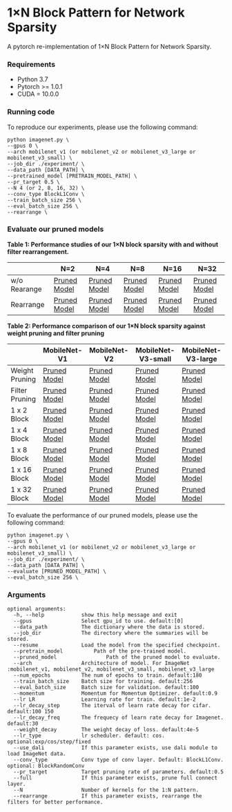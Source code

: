 # 1×N Block Pattern for Network Sparsity

A pytorch re-implementation of 1×N Block Pattern for Network Sparsity.

### Requirements

-  Python 3.7
-  Pytorch >= 1.0.1
-  CUDA = 10.0.0

### Running code

To reproduce our experiments, please use the following command:

```
python imagenet.py \
--gpus 0 \
--arch mobilenet_v1 (or mobilenet_v2 or mobilenet_v3_large or mobilenet_v3_small) \
--job_dir ./experiment/ \
--data_path [DATA_PATH] \
--pretrained_model [PRETRAIN_MODEL_PATH] \
--pr_target 0.5 \
--N 4 (or 2, 8, 16, 32) \
--conv_type BlockL1Conv \
--train_batch_size 256 \
--eval_batch_size 256 \
--rearrange \
```

### Evaluate our pruned models

**Table 1: Performance studies of our 1×N block sparsity with and without filter rearrangement.**

|              | N=2                                                          | N=4                                                          | N=8                                                          | N=16                                                         | N=32                                                         |
| ------------ | ------------------------------------------------------------ | ------------------------------------------------------------ | ------------------------------------------------------------ | ------------------------------------------------------------ | ------------------------------------------------------------ |
| w/o Rearange | [Pruned Model](https://drive.google.com/drive/folders/1U7DnIkJ9aMxRhMGQETVur21kHjIhzb-6?usp=sharing) | [Pruned Model](https://drive.google.com/drive/folders/1wCZKyz-PmM0dvydLqQYqEoS4Mq7to9KC?usp=sharing) | [Pruned Model](https://drive.google.com/drive/folders/1TLkaKksJXDAYBeXzGXVafYlZ_UPeSQiI?usp=sharing) | [Pruned Model](https://drive.google.com/drive/folders/1l2L-VEX10Kl4QtUtyivUtGunvl5_W1se?usp=sharing) | [Pruned Model](https://drive.google.com/drive/folders/1w0ERwQ6X7KL3srdiit-ls6Ppqv4NXGZt?usp=sharing) |
| Rearrange    | [Pruned Model](https://drive.google.com/drive/folders/1qRJDeYr5QdP_qtvKdkF0-RF0La3HbNLR?usp=sharing) | [Pruned Model](https://drive.google.com/drive/folders/1pslyMvs_LR_SE6coLq1a_uMwg6t65aj-?usp=sharing) | [Pruned Model](https://drive.google.com/drive/folders/1S9UzvbN-16MezlBb9x98Id-XaWDs4cei?usp=sharing) | [Pruned Model](https://drive.google.com/drive/folders/17PiNdI9CGjtDBpEPmLDgyen764U9HP2P?usp=sharing) | [Pruned Model](https://drive.google.com/drive/folders/1e8VehUWw9XU9a4qvP2lYBmoM5c_AlDnw?usp=sharing) |

**Table 2:  Performance comparison of our 1×N block sparsity against weight pruning and filter pruning**

|                | MobileNet-V1                                                 | MobileNet-V2                                                 | MobileNet-V3-small                                           | MobileNet-V3-large                                           |
| -------------- | ------------------------------------------------------------ | ------------------------------------------------------------ | ------------------------------------------------------------ | ------------------------------------------------------------ |
| Weight Pruning | [Pruned Model](https://drive.google.com/drive/folders/1VDKwm8E2pfiZrIChFDBhsJtRx1LOwgR4?usp=sharing) | [Pruned Model](https://drive.google.com/drive/folders/1FGQFjEkRoSkg3qTAXqjZraDVP4sEHFjZ?usp=sharing) | [Pruned Model](https://drive.google.com/drive/folders/1TopFbIgopEDdoQ8qf_FE4UuaKRhq-COn?usp=sharing) | [Pruned Model](https://drive.google.com/drive/folders/1vn9p7G4g7fZ2IP28Cm2gxMdzHJgeKqjP?usp=sharing) |
| Filter Pruning | [Pruned Model](https://drive.google.com/drive/folders/19pUzgrenVMt98y496qnTV2HoIAxM8Adp?usp=sharing) | [Pruned Model](https://drive.google.com/drive/folders/1tKQIyc2bcdF68OlADv55JdIRTKU78VtS?usp=sharing) | [Pruned Model](https://drive.google.com/drive/folders/1fgaPjCe1pOLKvfGbm89hNeGzQ4qpTzs_?usp=sharing) | [Pruned Model](https://drive.google.com/drive/folders/1zasJdeBGJY-xPJ6n9fm6cgpeUpGHFH-z?usp=sharing) |
| 1 x 2 Block    | [Pruned Model](https://drive.google.com/drive/folders/1R8qrP84-cfAZ5fH1FKrUi3o-V51gfZK7?usp=sharing) | [Pruned Model](https://drive.google.com/drive/folders/1IYK4I-c334uTovdUWaE_42S0p5egoiNk?usp=sharing) | [Pruned Model](https://drive.google.com/drive/folders/1OnTNcN5DMVAwaGSY-PO7ZFp831Z368aX?usp=sharing) | [Pruned Model](https://drive.google.com/drive/folders/1M6PHEH60b8tjS594jFIEVwKtfyD3O9NJ?usp=sharing) |
| 1 x 4 Block    | [Pruned Model](https://drive.google.com/drive/folders/1oWx-ceweDIjlCFF9bhujbNmjV6oFEmNg?usp=sharing) | [Pruned Model](https://drive.google.com/drive/folders/1T1gyvPwq2qkr1S-EhghxRTadT3_ZID8G?usp=sharing) | [Pruned Model](https://drive.google.com/drive/folders/13JDlVJO5WgKJLSA5hR07U-5LJdNXWsvz?usp=sharing) | [Pruned Model](https://drive.google.com/drive/folders/1wtCox9kqGa7f6B9Z0c-D9cKX_VmQYkUo?usp=sharing) |
| 1 x 8 Block    | [Pruned Model](https://drive.google.com/drive/folders/1N_bEAW5B04ji2t3F24vqkKFI27kxW2qs?usp=sharing) | [Pruned Model](https://drive.google.com/drive/folders/13h0VLJP73Htch4MHbQr34RULnuQjG584?usp=sharing) | [Pruned Model](https://drive.google.com/drive/folders/1Pi_OQNspaGcAo58hiqPkqgWHN3s8votq?usp=sharing) | [Pruned Model](https://drive.google.com/drive/folders/1pmH-Lgec5tki9OE2nut_c8q8rvC_HqAJ?usp=sharing) |
| 1 x 16 Block   | [Pruned Model](https://drive.google.com/drive/folders/1KiCTYfasGGqhROp3SA_82tp7Q4WAr5eF?usp=sharing) | [Pruned Model](https://drive.google.com/drive/folders/15koTWszUzyINmMqtMaW0NSOdf8bhiPQr?usp=sharing) | [Pruned Model](https://drive.google.com/drive/folders/1dQKHqo5NscbdWSDbymgob3yEaHsLWnbb?usp=sharing) | [Pruned Model](https://drive.google.com/drive/folders/1pmH-Lgec5tki9OE2nut_c8q8rvC_HqAJ?usp=sharing) |
| 1 x 32 Block   | [Pruned Model](https://drive.google.com/drive/folders/1QqXAt60Wn9n8vY7EZ4aXNnSwEnRbJt83?usp=sharing) | [Pruned Model](https://drive.google.com/drive/folders/1zcATTKj4eZUTf81DJeRslRP7jMuhQTmQ?usp=sharing) | [Pruned Model](https://drive.google.com/drive/folders/1izGPQphLYrRznHau951e3GGIWD_0W7xR?usp=sharing) | [Pruned Model](https://drive.google.com/drive/folders/1aOvNBbjbwe1LcRBaqLacMkrmBHcd-Mbg?usp=sharing) |

To evaluate the performance of our pruned models, please use the following command:

```
python imagenet.py \
--gpus 0 \
--arch mobilenet_v1 (or mobilenet_v2 or mobilenet_v3_large or mobilenet_v3_small) \
--job_dir ./experiment/ \
--data_path [DATA_PATH] \
--evaluate [PRUNED_MODEL_PATH] \
--eval_batch_size 256 \
```

### Arguments

```shell
optional arguments:
  -h, --help            show this help message and exit
  --gpus                Select gpu_id to use. default:[0]
  --data_path           The dictionary where the data is stored.
  --job_dir             The directory where the summaries will be stored.
  --resume              Load the model from the specified checkpoint.
  --pretrain_model 			Path of the pre-trained model.
  --pruned_model 				Path of the pruned model to evaluate.
  --arch                Architecture of model. For ImageNet :mobilenet_v1, mobilenet_v2, mobilenet_v3_small, mobilenet_v3_large
  --num_epochs          The num of epochs to train. default:180
  --train_batch_size    Batch size for training. default:256
  --eval_batch_size     Batch size for validation. default:100
  --momentum            Momentum for Momentum Optimizer. default:0.9
  --lr LR               Learning rate for train. default:1e-2
  --lr_decay_step       The iterval of learn rate decay for cifar. default:100 150
  --lr_decay_freq       The frequecy of learn rate decay for Imagenet. default:30
  --weight_decay        The weight decay of loss. default:4e-5
  --lr_type             lr scheduler. default: cos. optional:exp/cos/step/fixed
  --use_dali            If this parameter exists, use dali module to load ImageNet data.
  --conv_type           Conv type of conv layer. Default: BlockL1Conv. optional: BlockRandomConv
  --pr_target           Target pruning rate of parameters. default:0.5
  --full                If this parameter exists, prune full connect layer.
  --N                   Number of kernels for the 1:N pattern.
  --rearrange           If this parameter exists, rearrange the filters for better performance.
```

### 